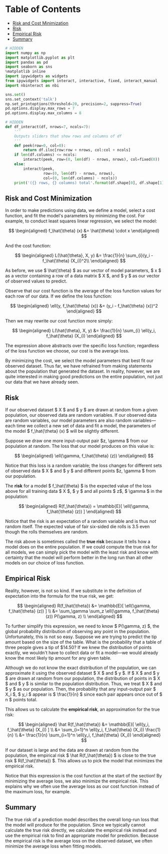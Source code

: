 
<h1>Table of Contents<span class="tocSkip"></span></h1>
<div class="toc"><ul class="toc-item"><li><span><a href="#Risk-and-Cost-Minimization" data-toc-modified-id="Risk-and-Cost-Minimization-1">Risk and Cost Minimization</a></span></li><li><span><a href="#Risk" data-toc-modified-id="Risk-2">Risk</a></span></li><li><span><a href="#Empirical-Risk" data-toc-modified-id="Empirical-Risk-3">Empirical Risk</a></span></li><li><span><a href="#Summary" data-toc-modified-id="Summary-4">Summary</a></span></li></ul></div>


```python
# HIDDEN
import numpy as np
import matplotlib.pyplot as plt
import pandas as pd
import seaborn as sns
%matplotlib inline
import ipywidgets as widgets
from ipywidgets import interact, interactive, fixed, interact_manual
import nbinteract as nbi

sns.set()
sns.set_context('talk')
np.set_printoptions(threshold=20, precision=2, suppress=True)
pd.options.display.max_rows = 7
pd.options.display.max_columns = 8
```


```python
# HIDDEN
def df_interact(df, nrows=7, ncols=7):
    '''
    Outputs sliders that show rows and columns of df
    '''
    def peek(row=0, col=0):
        return df.iloc[row:row + nrows, col:col + ncols]
    if len(df.columns) <= ncols:
        interact(peek, row=(0, len(df) - nrows, nrows), col=fixed(0))
    else:
        interact(peek,
                 row=(0, len(df) - nrows, nrows),
                 col=(0, len(df.columns) - ncols))
    print('({} rows, {} columns) total'.format(df.shape[0], df.shape[1]))
```

## Risk and Cost Minimization

In order to make predictions using data, we define a model, select a cost function, and fit the model's parameters by minimizing the cost. For example, to conduct least squares linear regression, we select the model:

$$
\begin{aligned}
f_\hat{\theta} (x) &= \hat{\theta} \cdot x
\end{aligned}
$$

And the cost function:

$$
\begin{aligned}
L(\hat{\theta}, X, y)
&= \frac{1}{n} \sum_{i}(y_i - f_\hat{\theta} (X_i))^2\\
\end{aligned}
$$

As before, we use $ \hat{\theta} $ as our vector of model parameters, $ x $ as a vector containing a row of a data matrix $ X $, and $ y $ as our vector of observed values to predict.

Observe that our cost function is the average of the loss function values for each row of our data. If we define the loss function:

$$
\begin{aligned}
\ell(y, f_\hat{\theta} (x))
&= (y_i - f_\hat{\theta} (x))^2
\end{aligned}
$$

Then we may rewrite our cost function more simply:

$$
\begin{aligned}
L(\hat{\theta}, X, y)
&= \frac{1}{n} \sum_{i} \ell(y_i, f_\hat{\theta} (X_i))
\end{aligned}
$$

The expression above abstracts over the specific loss function; regardless of the loss function we choose, our cost is the average loss.

By minimizing the cost, we select the model parameters that best fit our observed dataset. Thus far, we have refrained from making statements about the population that generated the dataset. In reality, however, we are quite interested in making good predictions on the entire population, not just our data that we have already seen.

## Risk

If our observed dataset $ X $ and $ y $ are drawn at random from a given population, our observed data are random variables. If our observed data are random variables, our model parameters are also random variables—each time we collect a new set of data and fit a model, the parameters of the model $ f_\hat{\theta} (x) $ will be slightly different.

Suppose we draw one more input-output pair $z, \gamma $ from our population at random. The loss that our model produces on this value is:

$$
\begin{aligned}
\ell(\gamma, f_\hat{\theta} (z))
\end{aligned}
$$

Notice that this loss is a random variable; the loss changes for different sets of observed data $ X $ and $ y $ and different points $z, \gamma $ from our population.

The **risk** for a model $ f_\hat{\theta} $ is the expected value of the loss above for all training data $ X $, $ y $ and all points $ z$, $ \gamma $ in the population:

$$
\begin{aligned}
R(f_\hat{\theta}) = \mathbb{E}[ \ell(\gamma, f_\hat{\theta} (z)) ]
\end{aligned}
$$

Notice that the risk is an expectation of a random variable and is thus *not* random itself. The expected value of fair six-sided die rolls is 3.5 even though the rolls themselves are random.

The risk above is sometimes called the **true risk** because it tells how a model does on the entire population. If we could compute the true risk for all models, we can simply pick the model with the least risk and know with certainty that the model will perform better in the long run than all other models on our choice of loss function.

## Empirical Risk

Reality, however, is not so kind. If we substitute in the definition of expectation into the formula for the true risk, we get:

$$
\begin{aligned}
R(f_\hat{\theta})
&= \mathbb{E}[ \ell(\gamma, f_\hat{\theta} (z)) ] \\
&= \sum_\gamma \sum_z \ell(\gamma, f_\hat{\theta} (z)) P(\gamma, z) \\
\end{aligned}
$$

To further simplify this expression, we need to know $ P(\gamma, z)  $, the global probability distribution of observing any point in the population. Unfortunately, this is not so easy. Suppose we are trying to predict the tip amount based on the size of the table. What is the probability that a table of three people gives a tip of $14.50? If we knew the distribution of points exactly, we wouldn't have to collect data or fit a model—we would already know the most likely tip amount for any given table.

Although we do not know the exact distribution of the population, we can approximate it using the observed dataset $ X $ and $ y $. If $ X $ and $ y $ are drawn at random from our population, the distribution of points in $ X $ and $ y $ is similar to the population distribution. Thus, we treat $ X $ and $ y $ as our population. Then, the probability that any input-output pair $ X_i $, $ y_i $ appear is $ \frac{1}{n} $ since each pair appears once out of $ n $ points total.

This allows us to calculate the **empirical risk**, an approximation for the true risk:

$$
\begin{aligned}
\hat R(f_\hat{\theta})
&= \mathbb{E}[ \ell(y_i, f_\hat{\theta} (X_i)) ] \\
&= \sum_{i=1}^n \ell(y_i, f_\hat{\theta} (X_i)) \frac{1}{n} \\
&= \frac{1}{n} \sum_{i=1}^n \ell(y_i, f_\hat{\theta} (X_i)) 
\end{aligned}
$$

If our dataset is large and the data are drawn at random from the population, the empirical risk $ \hat R(f_\hat{\theta}) $ is close to the true risk $ R(f_\hat{\theta}) $. This allows us to pick the model that minimizes the empirical risk.

Notice that this expression is the cost function at the start of the section! By minimizing the average loss, we also minimize the empirical risk. This explains why we often use the average loss as our cost function instead of the maximum loss, for example.

## Summary

The true risk of a prediction model describes the overall long-run loss that the model will produce for the population. Since we typically cannot calculate the true risk directly, we calculate the empirical risk instead and use the empirical risk to find an appropriate model for prediction. Because the empirical risk is the average loss on the observed dataset, we often minimize the average loss when fitting models.
